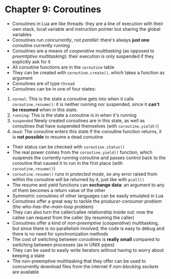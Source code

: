 Chapter 9: Coroutines
=====================

- Coroutines in Lua are like threads: they are a line of execution with their
  own stack, local variable and instruction pointer but sharing the global
  variables
- Coroutines run *concurrently*, not *parallel*: there's always **just one** 
  coroutine currently running
- Coroutines are a means of *cooperative multitasking* (as opposed to
  *preemtptive multitasking*): their execution is only suspended if they
  explicitly ask for it
- All coroutine functions are in the `coroutine` table
- They can be created with `coroutine.create()`, which takes a function as argument
- Coroutines are of type `thread`
- Coroutines can be in one of four states:
1. `normal`: This is the state a coroutine gets into when it calls
   `coroutine.resume()`: it is neither running nor suspended, since it **can't be
   resumed** when in this state.
2. `running`: This is the state a coroutine is in when it's running
1. `suspended` Newly created coroutines are in this state, as well as
   coroutines that have suspended themselves (with `coroutine.yield()`)
2. `dead`: The coroutine enters this state if the coroutine function returns,
   it is **not possible** to resume a dead coroutine
- Their status can be checked with `coroutine.status()`
- The real power comes from the `coroutine.yield()` function, which suspends 
  the currently running coroutine and passes control back to the coroutine that 
  caused it to run in the first place (with `coroutine.resume()`)
- `coroutine.resume()` runs in *protected mode*, so any error raised from within 
  the coroutine will be returned by it, just like with `pcall()`
- The resume and yield functions can **exchange data**: an argument to any of them 
  becomes a return value of the other
- *Symmetric coroutines* of other languages can be easily emulated in Lua
- Coroutines offer a great way to tackle the *producer-consumer problem* (the
  *who-has-the-main-loop* problem)
- They can also turn the caller/callee relationship inside out: now the callee
  can request from the caller (by resuming the caller)
- Coroutines offer a kind of *non-preemptive* (*cooperative*) multitasking, but
  since there is no parallelism involved, the code is easy to debug and there
  is no need for synchronization methods
- The cost of switching between coroutines is **really small** compared to
  switching between processes (as in UNIX pipes)
- They can be used to easily write iterators without having to worry about
  keeping a state
- The non-preemptive multitasking that they offer can be used to concurrently
  download files from the internet if *non-blocking sockets* are available
